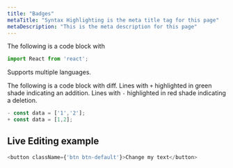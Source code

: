 ```yaml
---
title: "Badges"
metaTitle: "Syntax Highlighting is the meta title tag for this page"
metaDescription: "This is the meta description for this page"
---
```


The following is a code block with

```javascript
import React from 'react';
```

Supports multiple languages.

The following is a code block with diff. Lines with `+` highlighted in green shade indicating an addition. Lines with `-` highlighted in red shade indicating a deletion.

```javascript
- const data = ['1','2'];
+ const data = [1,2];
```

## Live Editing example

```javascript react-live=true
<button className={'btn btn-default'}>Change my text</button>
```
